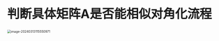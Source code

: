 # 判断具体矩阵A是否能相似对角化流程

<img src="https://cvp.oss-cn-shanghai.aliyuncs.com/picgo/202403131155548.png" alt="image-20240313115550971" style="zoom:50%;" />